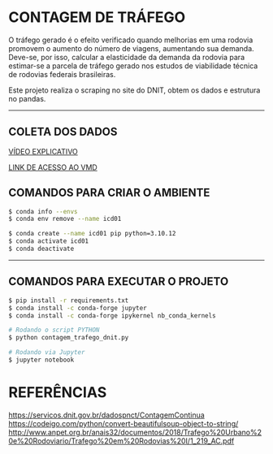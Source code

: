 # CONTAGEM DE TRÁFEGO

O tráfego gerado é o efeito verificado quando melhorias em uma rodovia promovem o aumento do número de viagens, aumentando sua demanda. Deve-se, por isso, calcular a elasticidade da demanda da rodovia para estimar-se a parcela de tráfego gerado nos estudos de viabilidade técnica de rodovias federais brasileiras.

Este projeto realiza o scraping no site do DNIT, obtem os dados e estrutura no pandas.

---

## COLETA DOS DADOS

[VÍDEO EXPLICATIVO](https://youtu.be/2LRK0XQHB2M)

[LINK DE ACESSO AO VMD](https://servicos.dnit.gov.br/dadospnct/ContagemContinua)

## COMANDOS PARA CRIAR O AMBIENTE

```bash
$ conda info --envs
$ conda env remove --name icd01

$ conda create --name icd01 pip python=3.10.12
$ conda activate icd01
$ conda deactivate

```

---

## COMANDOS PARA EXECUTAR O PROJETO

```bash
$ pip install -r requirements.txt
$ conda install -c conda-forge jupyter
$ conda install -c conda-forge ipykernel nb_conda_kernels

# Rodando o script PYTHON
$ python contagem_trafego_dnit.py

# Rodando via Jupyter
$ jupyter notebook

```


# REFERÊNCIAS
https://servicos.dnit.gov.br/dadospnct/ContagemContinua
https://codeigo.com/python/convert-beautifulsoup-object-to-string/
http://www.anpet.org.br/anais32/documentos/2018/Trafego%20Urbano%20e%20Rodoviario/Trafego%20em%20Rodovias%20I/1_219_AC.pdf